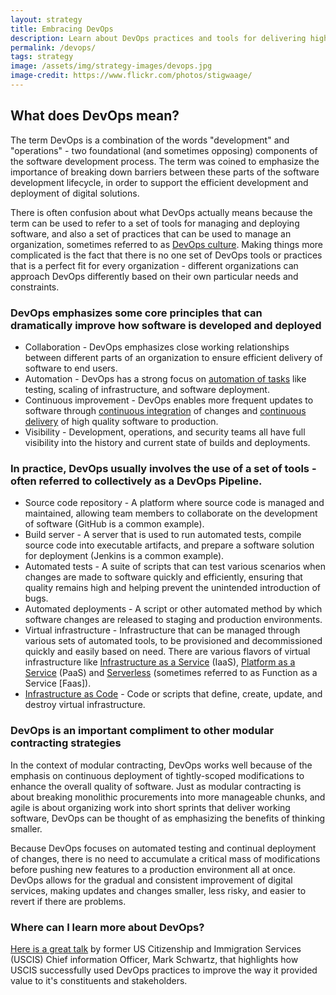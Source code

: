 ```yaml
---
layout: strategy
title: Embracing DevOps
description: Learn about DevOps practices and tools for delivering high quality software
permalink: /devops/
tags: strategy
image: /assets/img/strategy-images/devops.jpg
image-credit: https://www.flickr.com/photos/stigwaage/
---
```


## What does DevOps mean?

The term DevOps is a combination of the words "development" and "operations" - two foundational (and sometimes opposing) components of the software development process. The term was coined to emphasize the importance of breaking down barriers between these parts of the software development lifecycle, in order to support the efficient development and deployment of digital solutions.

There is often confusion about what DevOps actually means because the term can be used to refer to a set of tools for managing and deploying software, and also a set of practices that can be used to manage an organization, sometimes referred to as [DevOps culture](https://www.visualstudio.com/learn/what-is-devops-culture/). Making things more complicated is the fact that there is no one set of DevOps tools or practices that is a perfect fit for every organization - different organizations can approach DevOps differently based on their own particular needs and constraints.

### DevOps emphasizes some core principles that can dramatically improve how software is developed and deployed

* Collaboration - DevOps emphasizes close working relationships between different parts of an organization to ensure efficient delivery of software to end users.
* Automation - DevOps has a strong focus on [automation of tasks](https://playbook.cio.gov/#play10) like testing, scaling of infrastructure, and software deployment.
* Continuous improvement - DevOps enables more frequent updates to software through [continuous integration](https://www.visualstudio.com/learn/what-is-continuous-integration/) of changes and [continuous delivery](https://martinfowler.com/bliki/ContinuousDelivery.html) of high quality software to production.
* Visibility - Development, operations, and security teams all have full visibility into the history and current state of builds and deployments.

### In practice, DevOps usually involves the use of a set of tools - often referred to collectively as a DevOps Pipeline.

* Source code repository - A platform where source code is managed and maintained, allowing team members to collaborate on the development of software (GitHub is a common example).
* Build server - A server that is used to run automated tests, compile source code into executable artifacts, and prepare a software solution for deployment (Jenkins is a common example).
* Automated tests - A suite of scripts that can test various scenarios when changes are made to software quickly and efficiently, ensuring that quality remains high and helping prevent the unintended introduction of bugs.
* Automated deployments - A script or other automated method by which software changes are released to staging and production environments.
* Virtual infrastructure - Infrastructure that can be managed through various sets of automated tools, to be provisioned and decommissioned quickly and easily based on need. There are various flavors of virtual infrastructure like [Infrastructure as a Service](https://aws.amazon.com/ec2/) (IaaS), [Platform as a Service](https://cloud.gov/) (PaaS) and [Serverless](https://azure.microsoft.com/en-us/services/functions/) (sometimes referred to as Function as a Service [Faas]).
* [Infrastructure as Code](https://www.visualstudio.com/learn/what-is-infrastructure-as-code/) - Code or scripts that define, create, update, and destroy virtual infrastructure.

### DevOps is an important compliment to other modular contracting strategies

In the context of modular contracting, DevOps works well because of the emphasis on continuous deployment of tightly-scoped modifications to enhance the overall quality of software. Just as modular contracting is about breaking monolithic procurements into more manageable chunks, and agile is about organizing work into short sprints that deliver working software, DevOps can be thought of as emphasizing the benefits of thinking smaller.

Because DevOps focuses on automated testing and continual deployment of changes, there is no need to accumulate a critical mass of modifications before pushing new features to a production environment all at once. DevOps allows for the gradual and consistent improvement of digital services, making updates and changes smaller, less risky, and easier to revert if there are problems.

### Where can I learn more about DevOps?

[Here is a great talk](https://www.youtube.com/watch?v=QwHVlJtqhaI) by former US Citizenship and Immigration Services (USCIS) Chief information Officer, Mark Schwartz, that highlights how USCIS successfully used DevOps practices to improve the way it provided value to it's constituents and stakeholders.
